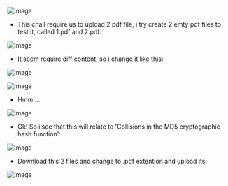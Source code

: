 ![image](https://github.com/nhattanhh/CTF/assets/130430279/73f91b29-1a9b-4989-af76-892535b17557)

- This chall require us to upload 2 pdf file, i try create 2 emty pdf files to test it, called 1.pdf and 2.pdf:

![image](https://github.com/nhattanhh/CTF/assets/130430279/d17d5154-d3a3-4486-9605-04ca59a97fc0)

- It seem require diff content, so i change it like this:

![image](https://github.com/nhattanhh/CTF/assets/130430279/baf53a59-e8ee-4829-9586-502612daceb2)

![image](https://github.com/nhattanhh/CTF/assets/130430279/58fefbd6-47d5-48a9-b22d-909b0e92b9bd)

- Hmm!...

![image](https://github.com/nhattanhh/CTF/assets/130430279/0c13f9c3-d743-4f9a-9bad-929f0f388187)

- Ok! So i see that this will relate to 'Collisions in the MD5 cryptographic hash function': 

![image](https://github.com/nhattanhh/CTF/assets/130430279/45883e2b-ad3a-4632-ba43-d98b380434ca)

- Download this 2 files and change to .pdf extention and upload its:

![image](https://github.com/nhattanhh/CTF/assets/130430279/b9b55b52-caae-48d8-bfcc-557c292afd2f)
